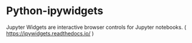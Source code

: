# Python-ipywidgets
Jupyter Widgets are interactive browser controls for Jupyter notebooks. ( https://ipywidgets.readthedocs.io/ )
